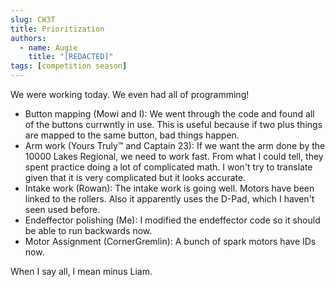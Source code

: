 ```yaml
---
slug: CW3T
title: Prioritization
authors:
  - name: Augie
    title: "[REDACTED]"
tags: [competition season]
---
```


We were working today. We even had all of programming!

* Button mapping (Mowi and I): We went through the code and found all of the buttons currwntly in use. This is useful because if two plus things are mapped to the same button, bad things happen.
* Arm work (Yours Truly™ and Captain 23): If we want the arm done by the 10000 Lakes Regional, we need to work fast. From what I could tell, they spent practice doing a lot of complicated math. I won't try to translate given that it is very complicated but it looks accurate. 
* Intake work (Rowan): The intake work is going well. Motors have been linked to the rollers. Also it apparently uses the D-Pad, which I haven't seen used before. 
* Endeffector polishing (Me): I modified the endeffector code so it should be able to run backwards now.
* Motor Assignment (CornerGremlin): A bunch of spark motors have IDs now. 

When I say all, I mean minus Liam. 